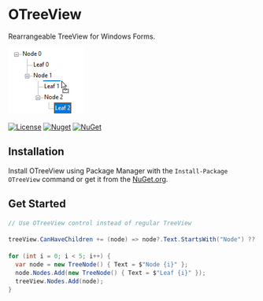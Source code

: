 ﻿# OTreeView

Rearrangeable TreeView for Windows Forms.

![Example](https://github.com/olekdes/otreeview/blob/master/example.png?raw=true)

[![License](https://img.shields.io/github/license/olekdes/otreeview.svg)](https://github.com/olekdes/uioc/blob/master/LICENSE)
[![Nuget](https://img.shields.io/nuget/v/OTreeView)](https://www.nuget.org/packages/OTreeView) 
[![NuGet](https://img.shields.io/nuget/dt/OTreeView.svg)](https://www.nuget.org/packages/OTreeView)

## Installation

Install OTreeView using Package Manager with the `Install-Package OTreeView` command or get it from the [NuGet.org](https://www.nuget.org/packages/OTreeView).

## Get Started

```cs
// Use OTreeView control instead of regular TreeView

treeView.CanHaveChildren += (node) => node?.Text.StartsWith("Node") ?? false;

for (int i = 0; i < 5; i++) {
  var node = new TreeNode() { Text = $"Node {i}" };
  node.Nodes.Add(new TreeNode() { Text = $"Leaf {i}" });
  treeView.Nodes.Add(node);
}
```
